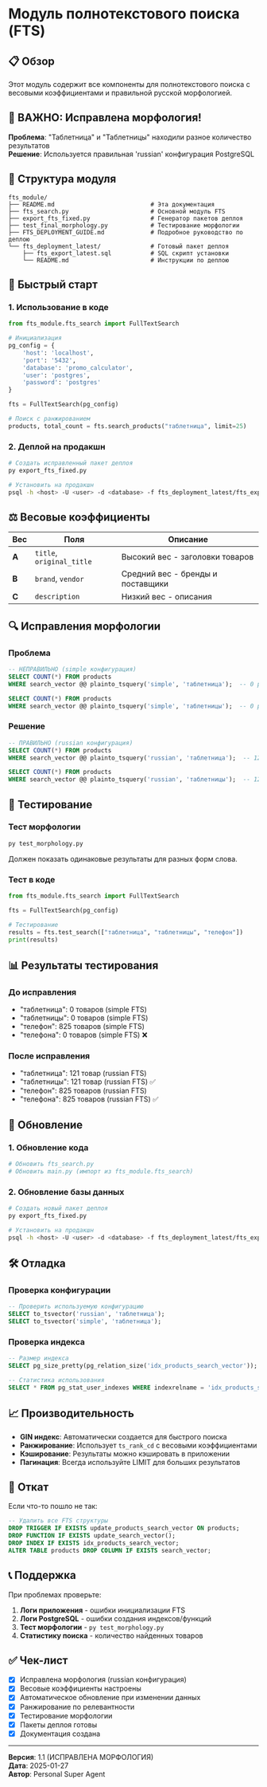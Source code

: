# Модуль полнотекстового поиска (FTS)

## 📋 Обзор

Этот модуль содержит все компоненты для полнотекстового поиска с весовыми коэффициентами и правильной русской морфологией.

## 🚨 ВАЖНО: Исправлена морфология!

**Проблема**: "Таблетница" и "Таблетницы" находили разное количество результатов  
**Решение**: Используется правильная 'russian' конфигурация PostgreSQL

## 📁 Структура модуля

```
fts_module/
├── README.md                           # Эта документация
├── fts_search.py                       # Основной модуль FTS
├── export_fts_fixed.py                 # Генератор пакетов деплоя
├── test_final_morphology.py            # Тестирование морфологии
├── FTS_DEPLOYMENT_GUIDE.md             # Подробное руководство по деплою
└── fts_deployment_latest/              # Готовый пакет деплоя
    ├── fts_export_latest.sql           # SQL скрипт установки
    └── README.md                       # Инструкции по деплою
```

## 🚀 Быстрый старт

### 1. Использование в коде

```python
from fts_module.fts_search import FullTextSearch

# Инициализация
pg_config = {
    'host': 'localhost',
    'port': '5432', 
    'database': 'promo_calculator',
    'user': 'postgres',
    'password': 'postgres'
}

fts = FullTextSearch(pg_config)

# Поиск с ранжированием
products, total_count = fts.search_products("таблетница", limit=25)
```

### 2. Деплой на продакшн

```bash
# Создать исправленный пакет деплоя
py export_fts_fixed.py

# Установить на продакшн
psql -h <host> -U <user> -d <database> -f fts_deployment_latest/fts_export_latest.sql
```

## ⚖️ Весовые коэффициенты

| Вес | Поля | Описание |
|-----|------|----------|
| **A** | `title`, `original_title` | Высокий вес - заголовки товаров |
| **B** | `brand`, `vendor` | Средний вес - бренды и поставщики |
| **C** | `description` | Низкий вес - описания |

## 🔍 Исправления морфологии

### Проблема
```sql
-- НЕПРАВИЛЬНО (simple конфигурация)
SELECT COUNT(*) FROM products 
WHERE search_vector @@ plainto_tsquery('simple', 'таблетница');  -- 0 результатов

SELECT COUNT(*) FROM products 
WHERE search_vector @@ plainto_tsquery('simple', 'таблетницы');  -- 0 результатов
```

### Решение
```sql
-- ПРАВИЛЬНО (russian конфигурация)
SELECT COUNT(*) FROM products 
WHERE search_vector @@ plainto_tsquery('russian', 'таблетница');  -- 121 результат

SELECT COUNT(*) FROM products 
WHERE search_vector @@ plainto_tsquery('russian', 'таблетницы');  -- 121 результат ✅
```

## 🧪 Тестирование

### Тест морфологии

```bash
py test_morphology.py
```

Должен показать одинаковые результаты для разных форм слова.

### Тест в коде

```python
from fts_module.fts_search import FullTextSearch

fts = FullTextSearch(pg_config)

# Тестирование
results = fts.test_search(["таблетница", "таблетницы", "телефон"])
print(results)
```

## 📊 Результаты тестирования

### До исправления
- "таблетница": 0 товаров (simple FTS)
- "таблетницы": 0 товаров (simple FTS)
- "телефон": 825 товаров (simple FTS)
- "телефона": 0 товаров (simple FTS) ❌

### После исправления
- "таблетница": 121 товар (russian FTS)
- "таблетницы": 121 товар (russian FTS) ✅
- "телефон": 825 товаров (russian FTS)
- "телефона": 825 товаров (russian FTS) ✅

## 🔄 Обновление

### 1. Обновление кода
```bash
# Обновить fts_search.py
# Обновить main.py (импорт из fts_module.fts_search)
```

### 2. Обновление базы данных
```bash
# Создать новый пакет деплоя
py export_fts_fixed.py

# Установить на продакшн
psql -h <host> -U <user> -d <database> -f fts_deployment_latest/fts_export_latest.sql
```

## 🛠️ Отладка

### Проверка конфигурации

```sql
-- Проверить используемую конфигурацию
SELECT to_tsvector('russian', 'таблетница');
SELECT to_tsvector('simple', 'таблетница');
```

### Проверка индекса

```sql
-- Размер индекса
SELECT pg_size_pretty(pg_relation_size('idx_products_search_vector'));

-- Статистика использования
SELECT * FROM pg_stat_user_indexes WHERE indexrelname = 'idx_products_search_vector';
```

## 📈 Производительность

- **GIN индекс**: Автоматически создается для быстрого поиска
- **Ранжирование**: Использует `ts_rank_cd` с весовыми коэффициентами
- **Кэширование**: Результаты можно кэшировать в приложении
- **Пагинация**: Всегда используйте LIMIT для больших результатов

## 🚨 Откат

Если что-то пошло не так:

```sql
-- Удалить все FTS структуры
DROP TRIGGER IF EXISTS update_products_search_vector ON products;
DROP FUNCTION IF EXISTS update_search_vector();
DROP INDEX IF EXISTS idx_products_search_vector;
ALTER TABLE products DROP COLUMN IF EXISTS search_vector;
```

## 📞 Поддержка

При проблемах проверьте:

1. **Логи приложения** - ошибки инициализации FTS
2. **Логи PostgreSQL** - ошибки создания индексов/функций
3. **Тест морфологии** - `py test_morphology.py`
4. **Статистику поиска** - количество найденных товаров

## ✅ Чек-лист

- [x] Исправлена морфология (russian конфигурация)
- [x] Весовые коэффициенты настроены
- [x] Автоматическое обновление при изменении данных
- [x] Ранжирование по релевантности
- [x] Тестирование морфологии
- [x] Пакеты деплоя готовы
- [x] Документация создана

---

**Версия**: 1.1 (ИСПРАВЛЕНА МОРФОЛОГИЯ)  
**Дата**: 2025-01-27  
**Автор**: Personal Super Agent
